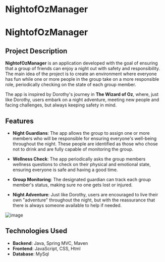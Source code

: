 # NightofOzManager

# NightofOzManager

## Project Description
**NightofOzManager** is an application developed with the goal of ensuring that a group of friends can enjoy a night out with safety and responsibility. The main idea of the project is to create an environment where everyone has fun while one or more people in the group take on a more responsible role, periodically checking on the state of each group member.

The app is inspired by Dorothy's journey in **The Wizard of Oz**, where, just like Dorothy, users embark on a night adventure, meeting new people and facing challenges, but always keeping safety in mind.

## Features
- **Night Guardians**: The app allows the group to assign one or more members who will be responsible for ensuring everyone's well-being throughout the night. These people are identified as those who chose not to drink and are fully capable of monitoring the group.
  
- **Wellness Check**: The app periodically asks the group members wellness questions to check on their physical and emotional state, ensuring everyone is safe and having a good time.
  
- **Group Monitoring**: The designated guardian can track each group member's status, making sure no one gets lost or injured.

- **Night Adventure**: Just like Dorothy, users are encouraged to live their own "adventure" throughout the night, but with the reassurance that there is always someone available to help if needed.


![image](https://github.com/user-attachments/assets/abe21bc1-3105-4ed9-a178-41177b82c895)


## Technologies Used
- **Backend**: Java, Spring MVC, Maven
- **Frontend**: JavaScript, CSS, Html
- **Database**: MySql


